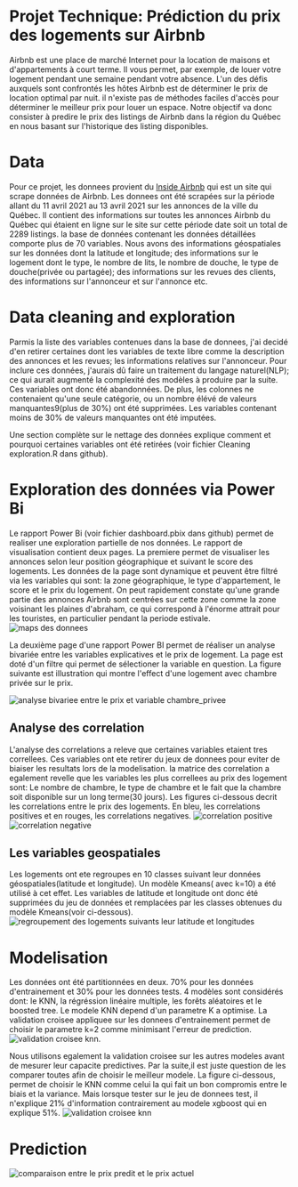 # Projet Technique: Prédiction du prix des logements sur Airbnb
Airbnb est une place de marché Internet pour la location de maisons et d'appartements à court terme. Il vous permet, par exemple, de louer  votre logement pendant une semaine pendant votre absence. L'un des défis auxquels sont confrontés les hôtes Airbnb est de déterminer le prix de location optimal par nuit.  il n'existe pas de méthodes faciles d'accès pour déterminer le meilleur prix pour louer un espace.  Notre objectif va donc consister à predire le prix des listings de Airbnb dans la région du Québec en nous basant sur l'historique des listing disponibles.

# Data
Pour ce projet, les donnees  provient du [Inside Airbnb](http://insideairbnb.com/get-the-data.html) qui est un site qui scrape données de Airbnb. Les donnees ont été scrapées sur la période allant du 11 avril 2021 au 13 avril 2021 sur les annonces de  la ville du Québec. Il contient des informations sur toutes les annonces Airbnb du Québec qui étaient en ligne sur le site sur cette période date soit un total de 2289 listings. la base de données contenant les données détaillées comporte plus de 70 variables. Nous avons des informations géospatiales sur les données dont la latitude et longitude; des informations sur le logement dont le type, le nombre de lits, le nombre de douche, le type de douche(privée ou partagée); des informations  sur les revues des clients, des informations sur l'annonceur et sur l'annonce etc.

# Data cleaning and exploration
Parmis la liste des variables contenues dans la base de donnees, j'ai decidé d'en retirer certaines dont les  variables de texte libre comme  la description des annonces et les revues;  les informations relatives sur l'annonceur. Pour inclure ces données, j'aurais dû faire un traitement du langage naturel(NLP); ce qui aurait augmenté la complexité des modèles à produire par la suite.  Ces variables ont donc été abandonnées. De plus, les colonnes ne contenaient qu'une seule catégorie, ou un nombre élévé de valeurs manquantes9(plus de 30%)  ont été supprimées. Les variables contenant moins de 30% de valeurs manquantes ont été imputées.

Une section complète  sur le nettage des données  explique comment et pourquoi certaines variables ont été retirées (voir fichier Cleaning exploration.R dans github).

# Exploration des données via Power Bi 
Le rapport Power Bi (voir fichier dashboard.pbix dans github) permet de realiser une exploration partielle de nos données.  Le rapport de visualisation contient deux pages. La premiere permet de visualiser les annonces selon leur position géographique et suivant le score des logements.  Les données de la page sont dynamique et peuvent être filtré via les variables qui sont: la zone géographique, le type d'appartement, le score  et le prix du logement. On peut rapidement constate qu'une grande partie des annonces Airbnb sont centrées sur cette zone comme la zone voisinant les plaines d'abraham, ce qui correspond à l'énorme attrait pour les touristes, en particulier pendant la periode estivale. 
![maps des donnees](https://github.com/Romanicarchil/Projet-Airbnb/blob/main/projectImage/Screenshot%20from%202021-06-21%2014-57-07.png)

La deuxième page d'une rapport Power BI permet de réaliser un analyse bivariée entre les variables explicatives et le prix de logement. La page est doté d'un filtre qui permet de sélectioner la variable en question. La figure suivante est illustration qui montre l'effect d'une logement avec chambre privée sur le prix.

![analyse bivariee entre le prix et variable chambre_privee](https://github.com/Romanicarchil/Projet-Airbnb/blob/main/projectImage/analyse%20bivariees.PNG)

## Analyse des correlation
L'analyse des correlations a releve que certaines variables etaient tres correllees. Ces variables ont ete retirer du jeux de donnees pour eviter de biaiser les resultats lors de la modelisation. la matrice des correlation a egalement revelle que les variables les plus correllees au prix des logement sont: Le nombre de chambre, le type de chambre et le fait que la chambre soit disponible sur un long terme(30 jours). Les figures ci-dessous decrit les correlations entre le prix des logements. En bleu, les correlations positives et en rouges, les correlations negatives.
![correlation positive](https://github.com/Romanicarchil/Projet-Airbnb/blob/main/projectImage/Screenshot%20from%202021-06-21%2021-21-37.png)
![correlation negative](https://github.com/Romanicarchil/Projet-Airbnb/blob/main/projectImage/Screenshot%20from%202021-06-21%2021-22-32.png)

## Les variables geospatiales
Les logements ont ete regroupes en 10 classes suivant leur données géospatiales(latitude et longitude). Un modèle Kmeans( avec k=10) a été utilisé à cet effet.
Les variables de latitude et longitude ont donc été supprimées du jeu de données et remplacées  par les classes obtenues du modèle Kmeans(voir ci-dessous). 
![regroupement des logements suivants leur latitude et longitudes](https://github.com/Romanicarchil/Projet-Airbnb/blob/main/projectImage/regroupement_points.png)

# Modelisation
Les données ont été partitionnées en deux. 70% pour les données d'entrainement et 30% pour les données tests. 4 modèles sont considérés dont: le KNN, la régréssion linéaire multiple, les forêts aléatoires et le boosted tree. 
Le modele KNN depend d'un parametre K a optimise. La validation croisee appliquee sur les donnees d'entrainement  permet de choisir le parametre k=2 comme minimisant l'erreur de prediction. 
![validation croisee knn](https://github.com/Romanicarchil/Projet-Airbnb/blob/main/projectImage/knn%20validation%20croisee.png).

Nous utilisons egalement la validation croisee sur les autres modeles avant de mesurer leur capacite predictives. Par la suite,il est juste question de les comparer toutes afin de choisir le meilleur modele. La figure ci-dessous, permet de choisir le KNN  comme celui la qui fait un bon compromis entre le biais et la variance. Mais lorsque tester sur le jeu de donnees test, il n'explique 21% d'information contrairement au modele xgboost qui en explique 51%. 
![validation croisee knn](https://github.com/Romanicarchil/Projet-Airbnb/blob/main/projectImage/knn%20validation%20croisee.png)


# Prediction 
![comparaison entre le prix predit et le prix actuel](https://github.com/Romanicarchil/Projet-Airbnb/blob/main/projectImage/Predicted%20value%20vs%20actual%20price.png)




